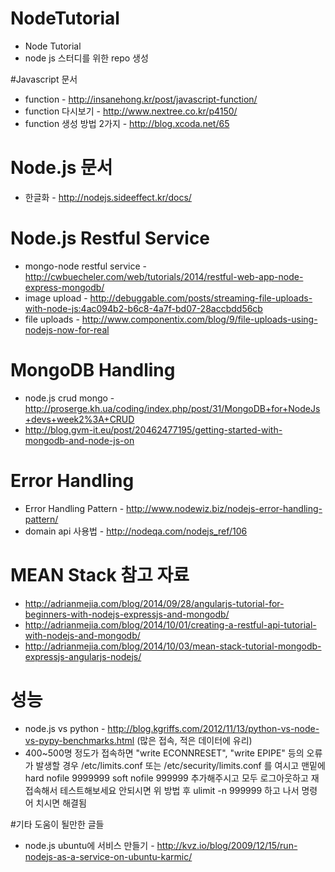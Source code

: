 # NodeTutorial
* Node Tutorial
* node js 스터디를 위한 repo 생성

#Javascript 문서
* function - http://insanehong.kr/post/javascript-function/ 
* function 다시보기 - http://www.nextree.co.kr/p4150/
* function 생성 방법 2가지 - http://blog.xcoda.net/65


# Node.js 문서 
* 한글화 - http://nodejs.sideeffect.kr/docs/ 

# Node.js Restful Service
* mongo-node restful service - http://cwbuecheler.com/web/tutorials/2014/restful-web-app-node-express-mongodb/
* image upload - http://debuggable.com/posts/streaming-file-uploads-with-node-js:4ac094b2-b6c8-4a7f-bd07-28accbdd56cb
* file uploads - http://www.componentix.com/blog/9/file-uploads-using-nodejs-now-for-real 

# MongoDB Handling
* node.js crud mongo - http://proserge.kh.ua/coding/index.php/post/31/MongoDB+for+NodeJs+devs+week2%3A+CRUD
* http://blog.gvm-it.eu/post/20462477195/getting-started-with-mongodb-and-node-js-on

# Error Handling
* Error Handling Pattern - http://www.nodewiz.biz/nodejs-error-handling-pattern/ 
* domain api 사용법 - http://nodeqa.com/nodejs_ref/106

# MEAN Stack 참고 자료
* http://adrianmejia.com/blog/2014/09/28/angularjs-tutorial-for-beginners-with-nodejs-expressjs-and-mongodb/
* http://adrianmejia.com/blog/2014/10/01/creating-a-restful-api-tutorial-with-nodejs-and-mongodb/ 
* http://adrianmejia.com/blog/2014/10/03/mean-stack-tutorial-mongodb-expressjs-angularjs-nodejs/


# 성능
* node.js vs python - http://blog.kgriffs.com/2012/11/13/python-vs-node-vs-pypy-benchmarks.html (많은 접속, 적은 데이터에 유리)
* 400~500명 정도가 접속하면 "write ECONNRESET", "write EPIPE" 등의 오류가 발생할 경우 
    /etc/limits.conf 또는 /etc/security/limits.conf 를 여시고 맨밑에
    hard nofile 9999999
    soft nofile 999999  추가해주시고 모두 로그아웃하고 재접속해서 테스트해보세요
    안되시면 위 방법 후 ulimit -n 999999 하고 나서 명령어 치시면 해결됨

#기타 도움이 될만한 글들
* node.js ubuntu에 서비스 만들기 - http://kvz.io/blog/2009/12/15/run-nodejs-as-a-service-on-ubuntu-karmic/

